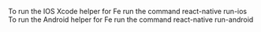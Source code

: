 To run the IOS Xcode helper for Fe run the command react-native run-ios
To  run the Android helper for Fe run the command react-native run-android

